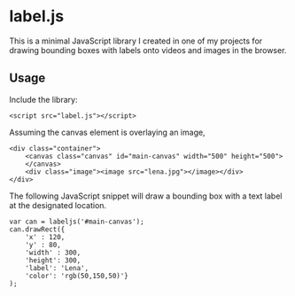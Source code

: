 label.js
========

This is a minimal JavaScript library I created in one of my projects
for drawing bounding boxes with labels onto videos and images in the browser.

Usage
-----

Include the library:

    <script src="label.js"></script>

Assuming the canvas element is overlaying an image,

    <div class="container">
        <canvas class="canvas" id="main-canvas" width="500" height="500">
        </canvas>
        <div class="image"><image src="lena.jpg"></image></div>
    </div>

The following JavaScript snippet will draw a bounding box with a text label
at the designated location.

    var can = labeljs('#main-canvas');
    can.drawRect({
        'x' : 120,
        'y' : 80,
        'width' : 300,
        'height': 300,
        'label': 'Lena',
        'color': 'rgb(50,150,50)'}
    );
